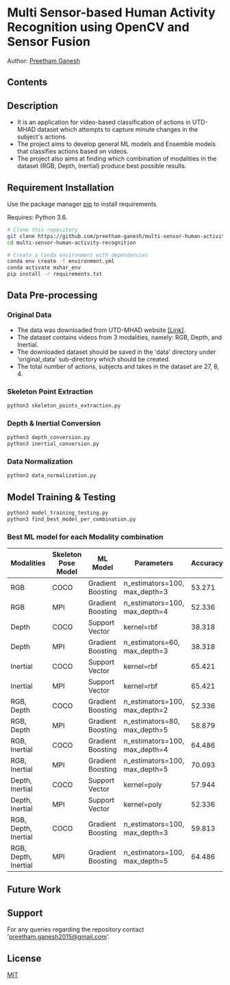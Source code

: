 # Multi Sensor-based Human Activity Recognition using OpenCV and Sensor Fusion

Author: [Preetham Ganesh](https://www.linkedin.com/in/preethamganesh/)

## Contents

## Description

- It is an application for video-based classification of actions in UTD-MHAD dataset which attempts to capture minute changes in the subject's actions.
- The project aims to develop general ML models and Ensemble models that classifies actions based on videos.
- The project also aims at finding which combination of modalities in the dataset (RGB, Depth, Inertial) produce best possible results.

## Requirement Installation

Use the package manager [pip](https://pip.pypa.io/en/stable/) to install requirements

Requires: Python 3.6.

```bash
# Clone this repository
git clone https://github.com/preetham-ganesh/multi-sensor-human-activity-recognition.git
cd multi-sensor-human-activity-recognition

# Create a Conda environment with dependencies
conda env create -f environment.yml
conda activate mshar_env
pip install -r requirements.txt
```

## Data Pre-processing

### Original Data

- The data was downloaded from UTD-MHAD website [[Link]](https://personal.utdallas.edu/~kehtar/UTD-MHAD.html).
- The dataset contains videos from 3 modalities, namely: RGB, Depth, and Inertial.
- The downloaded dataset should be saved in the 'data' directory under 'original_data' sub-directory which should be created. 
- The total number of actions, subjects and takes in the dataset are 27, 8, 4.

### Skeleton Point Extraction

```bash
python3 skeleton_points_extraction.py
```

### Depth & Inertial Conversion

```bash
python3 depth_conversion.py
python3 inertial_conversion.py
```

### Data Normalization

```bash
python3 data_normalization.py
```

## Model Training & Testing

```bash
python3 model_training_testing.py
python3 find_best_model_per_combination.py
```

### Best ML model for each Modality combination

| Modalities | Skeleton Pose Model | ML Model | Parameters | Accuracy | Precision | Recall | F1 |
| - | - | - | - | - | - | - | - |
| RGB |	COCO | Gradient Boosting | n_estimators=100, max_depth=3 | 53.271 | 57.358 | 65.517 | 57.711 |
| RGB | MPI | Gradient Boosting | n_estimators=100, max_depth=4 | 52.336 | 57.159 | 61.538 | 57.035 |
| Depth | COCO | Support Vector | kernel=rbf | 38.318 | 39.534 | 43.158 | 38.788 |
| Depth | MPI | Gradient Boosting | n_estimators=60, max_depth=3 | 38.318 | 40.838 | 41.414 | 36.825 |
| Inertial | COCO | Support Vector | kernel=rbf | 65.421 | 66.003 | 70.707 | 66.765 |
| Inertial | MPI | Support Vector | kernel=rbf | 65.421 | 66.003 | 70.707 | 66.765 |
| RGB, Depth | COCO | Gradient Boosting | n_estimators=100, max_depth=2 | 52.336 | 63.536 | 58.947 | 55.374 |
| RGB, Depth | MPI | Gradient Boosting | n_estimators=80, max_depth=5 | 58.879 | 61.658 | 63.636 | 60.432 |
| RGB, Inertial | COCO | Gradient Boosting | n_estimators=100, max_depth=4 | 64.486| 70.309 | 69.697 | 65.223 |
| RGB, Inertial | MPI | Gradient Boosting | n_estimators=100, max_depth=5 | 70.093 | 76.755 | 72.816 | 71.602 |
| Depth, Inertial | COCO | Support Vector | kernel=poly | 57.944 | 60.58 | 60.194 | 56.682 |
| Depth, Inertial | MPI | Support Vector | kernel=poly | 52.336 | 59.137 | 58.947 | 53.151 |
| RGB, Depth, Inertial | COCO | Gradient Boosting | n_estimators=100, max_depth=3 | 59.813 | 65.695 | 67.368 | 62.902 |
| RGB, Depth, Inertial | MPI | Gradient Boosting | n_estimators=100, max_depth=5 | 64.486 | 74.075 | 72.632 | 70.376 |

## Future Work

## Support

For any queries regarding the repository contact 'preetham.ganesh2015@gmail.com'.

## License

[MIT](https://choosealicense.com/licenses/mit/)
